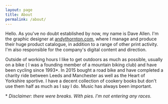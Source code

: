 ```yaml
---
layout: page
title: About
permalink: /about/
---
```


Hello. As you've no doubt established by now, my name is Dave Allen. I'm the graphic designer at
[andythornton.com](http://andythornton.com/), where I manage and produce their huge product catalogue, in addition to a range of other print activity. I'm also responsible for the company's digital content and direction.

Outside of working hours I like to get outdoors as much as possible, usually on a bike ( I was a founding member of a mountain biking club) and have been cycling since 1993&#42;. In 2015 bought a road bike and have completed a charity ride between Leeds and Manchester as well as the Heart of Yorkshire sportive. I have a decent collection of cookery books but don't use them half as much as I say I do. Music has always been important.

&#42; _Disclaimer: there were breaks. With pies. I'm not entering any races._
